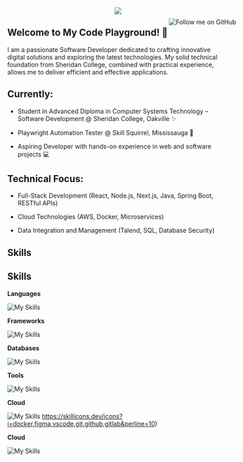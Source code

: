 <div align="center" style="position: relative;">
    <img src="https://readme-typing-svg.herokuapp.com?font=Pacifico&size=25&color=FFFFFF&center=true&lines=Hey+👋%2C+I'm+Sachin;Full+stack+and+Web+Developer"/>
    <a href="https://github.com/SACHIN-ZLX" style="position: absolute; top: 25px; right: -20px;">
        <img src="https://img.shields.io/github/followers/SACHIN-ZLX.svg?style=social&label=Follow&maxAge=2592000" alt="Follow me on GitHub" align="left">
    </a>
</div>


<h2>Welcome to My Code Playground! 🌟</h2>

I am a passionate Software Developer dedicated to crafting innovative digital solutions and exploring the latest technologies. My solid technical foundation from Sheridan College, combined with practical experience, allows me to deliver efficient and effective applications.

Currently:
--------------------------------------------------------------------------------------------------------------------------------------------------------------------
- Student in Advanced Diploma in Computer Systems Technology – Software Development @ Sheridan College, Oakville ✨

- Playwright Automation Tester @ Skill Squirrel, Mississauga 🧪

- Aspiring Developer with hands-on experience in web and software projects 💻

Technical Focus:
--------------------------------------------------------------------------------------------------------------------------------------------------------------------

- Full-Stack Development (React, Node.js, Next.js, Java, Spring Boot, RESTful APIs)

- Cloud Technologies (AWS, Docker, Microservices)

- Data Integration and Management (Talend, SQL, Database Security)


<h2 id="lang">Skills</h2>
<h2 id="lang">Skills</h2>

**Languages**

![My Skills](https://skillicons.dev/icons?i=python,java,springboot,csharp,c++,react,nodejs,linux&perline=10)

**Frameworks**

![My Skills](https://skillicons.dev/icons?i=spring,react,nodejs&perline=10)

**Databases**

![My Skills](https://skillicons.dev/icons?i=mysql,postgresql,sqlite&perline=10)

**Tools**

![My Skills](https://skillicons.dev/icons?i=docker,figma,vscode,git,github,gitlab&perline=10)

**Cloud**

![My Skills](https://skillicons.dev/icons?i=aws,azure&perline=10)
https://skillicons.dev/icons?i=docker,figma,vscode,git,github,gitlab&perline=10)

**Cloud**

![My Skills](https://skillicons.dev/icons?i=aws,azure&perline=10)



</div>
